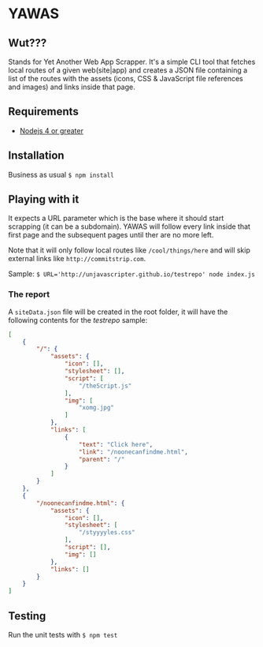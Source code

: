 # YAWAS

## Wut???

Stands for Yet Another Web App Scrapper. It's a simple CLI tool that fetches local routes of a given web(site|app) and creates a JSON file containing a list of the routes with the assets (icons, CSS & JavaScript file references and images) and links inside that page.

## Requirements

- [Nodejs 4 or greater](https://github.com/nodesource/distributions)

## Installation

Business as usual `$ npm install`

## Playing with it

It expects a URL parameter which is the base where it should start scrapping (it can be a subdomain). YAWAS will follow every link inside that first page and the subsequent pages until ther are no more left.
  
  Note that it will only follow local routes like `/cool/things/here` and will skip external links like `http://commitstrip.com`.

Sample: `$ URL='http://unjavascripter.github.io/testrepo' node index.js`

### The report

A `siteData.json` file will be created in the root folder, it will have the following contents for the _testrepo_ sample:

```json
[
    {
        "/": {
            "assets": {
                "icon": [],
                "stylesheet": [],
                "script": [
                    "/theScript.js"
                ],
                "img": [
                    "xomg.jpg"
                ]
            },
            "links": [
                {
                    "text": "Click here",
                    "link": "/noonecanfindme.html",
                    "parent": "/"
                }
            ]
        }
    },
    {
        "/noonecanfindme.html": {
            "assets": {
                "icon": [],
                "stylesheet": [
                    "/styyyyles.css"
                ],
                "script": [],
                "img": []
            },
            "links": []
        }
    }
]

```

## Testing

Run the unit tests with `$ npm test`